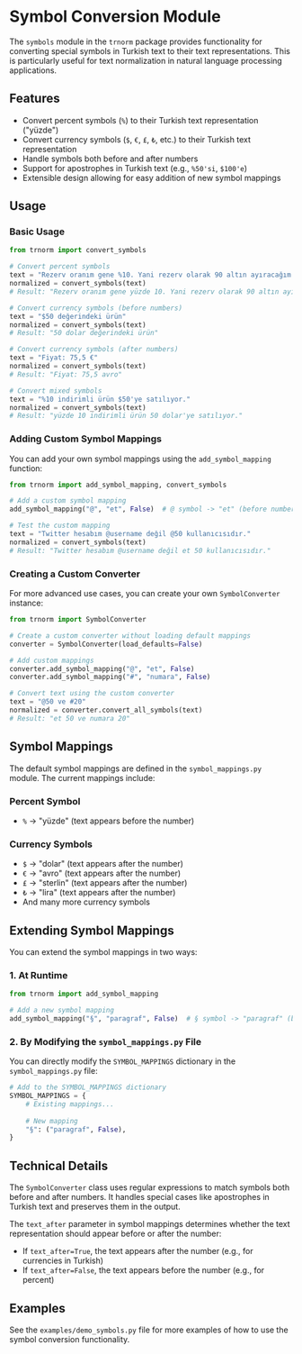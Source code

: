 # Symbol Conversion Module

The `symbols` module in the `trnorm` package provides functionality for converting special symbols in Turkish text to their text representations. This is particularly useful for text normalization in natural language processing applications.

## Features

- Convert percent symbols (`%`) to their Turkish text representation ("yüzde")
- Convert currency symbols (`$`, `€`, `£`, `₺`, etc.) to their Turkish text representation
- Handle symbols both before and after numbers
- Support for apostrophes in Turkish text (e.g., `%50'si`, `$100'e`)
- Extensible design allowing for easy addition of new symbol mappings

## Usage

### Basic Usage

```python
from trnorm import convert_symbols

# Convert percent symbols
text = "Rezerv oranım gene %10. Yani rezerv olarak 90 altın ayıracağım."
normalized = convert_symbols(text)
# Result: "Rezerv oranım gene yüzde 10. Yani rezerv olarak 90 altın ayıracağım."

# Convert currency symbols (before numbers)
text = "$50 değerindeki ürün"
normalized = convert_symbols(text)
# Result: "50 dolar değerindeki ürün"

# Convert currency symbols (after numbers)
text = "Fiyat: 75,5 €"
normalized = convert_symbols(text)
# Result: "Fiyat: 75,5 avro"

# Convert mixed symbols
text = "%10 indirimli ürün $50'ye satılıyor."
normalized = convert_symbols(text)
# Result: "yüzde 10 indirimli ürün 50 dolar'ye satılıyor."
```

### Adding Custom Symbol Mappings

You can add your own symbol mappings using the `add_symbol_mapping` function:

```python
from trnorm import add_symbol_mapping, convert_symbols

# Add a custom symbol mapping
add_symbol_mapping("@", "et", False)  # @ symbol -> "et" (before number)

# Test the custom mapping
text = "Twitter hesabım @username değil @50 kullanıcısıdır."
normalized = convert_symbols(text)
# Result: "Twitter hesabım @username değil et 50 kullanıcısıdır."
```

### Creating a Custom Converter

For more advanced use cases, you can create your own `SymbolConverter` instance:

```python
from trnorm import SymbolConverter

# Create a custom converter without loading default mappings
converter = SymbolConverter(load_defaults=False)

# Add custom mappings
converter.add_symbol_mapping("@", "et", False)
converter.add_symbol_mapping("#", "numara", False)

# Convert text using the custom converter
text = "@50 ve #20"
normalized = converter.convert_all_symbols(text)
# Result: "et 50 ve numara 20"
```

## Symbol Mappings

The default symbol mappings are defined in the `symbol_mappings.py` module. The current mappings include:

### Percent Symbol
- `%` → "yüzde" (text appears before the number)

### Currency Symbols
- `$` → "dolar" (text appears after the number)
- `€` → "avro" (text appears after the number)
- `£` → "sterlin" (text appears after the number)
- `₺` → "lira" (text appears after the number)
- And many more currency symbols

## Extending Symbol Mappings

You can extend the symbol mappings in two ways:

### 1. At Runtime

```python
from trnorm import add_symbol_mapping

# Add a new symbol mapping
add_symbol_mapping("§", "paragraf", False)  # § symbol -> "paragraf" (before number)
```

### 2. By Modifying the `symbol_mappings.py` File

You can directly modify the `SYMBOL_MAPPINGS` dictionary in the `symbol_mappings.py` file:

```python
# Add to the SYMBOL_MAPPINGS dictionary
SYMBOL_MAPPINGS = {
    # Existing mappings...
    
    # New mapping
    "§": ("paragraf", False),
}
```

## Technical Details

The `SymbolConverter` class uses regular expressions to match symbols both before and after numbers. It handles special cases like apostrophes in Turkish text and preserves them in the output.

The `text_after` parameter in symbol mappings determines whether the text representation should appear before or after the number:
- If `text_after=True`, the text appears after the number (e.g., for currencies in Turkish)
- If `text_after=False`, the text appears before the number (e.g., for percent)

## Examples

See the `examples/demo_symbols.py` file for more examples of how to use the symbol conversion functionality.
